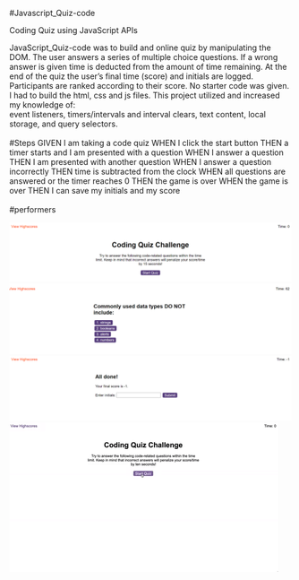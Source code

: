 #Javascript_Quiz-code

Coding Quiz using JavaScript APIs

JavaScript_Quiz-code was to build and online quiz by manipulating the DOM. The user answers a series of multiple choice questions. If a wrong answer is given time is deducted from the amount of time remaining. At the end of the quiz the user’s final time (score) and initials are logged. Participants are ranked according to their score. No starter code was given. I had to build the html, css and js files. This project utilized and increased my knowledge of:
<br>
event listeners,
timers/intervals and interval clears,
text content,
local storage, and
query selectors.
<br>
<br>
#Steps
GIVEN I am taking a code quiz
WHEN I click the start button
THEN a timer starts and I am presented with a question
WHEN I answer a question
THEN I am presented with another question
WHEN I answer a question incorrectly
THEN time is subtracted from the clock
WHEN all questions are answered or the timer reaches 0
THEN the game is over
WHEN the game is over
THEN I can save my initials and my score
<br>
<br>
 #performers


![coding-quiz](./image/timer01.PNG)
![coding-quiz-2](./image/timer02.PNG)
![coding-quiz-3](./image/timer03.PNG)
<br>
![video-quiz](./04-web-apis-homework-demo.gif)